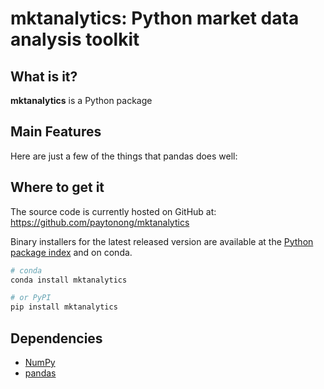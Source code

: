 # mktanalytics: Python market data analysis toolkit

## What is it?

**mktanalytics** is a Python package 

## Main Features
Here are just a few of the things that pandas does well:

## Where to get it
The source code is currently hosted on GitHub at:
https://github.com/paytonong/mktanalytics

Binary installers for the latest released version are available at the [Python
package index](https://pypi.org/project/mktanalytics) and on conda.

```sh
# conda
conda install mktanalytics
```

```sh
# or PyPI
pip install mktanalytics
```

## Dependencies
- [NumPy](https://www.numpy.org)
- [pandas](https://www.pandas.pydata.org)
